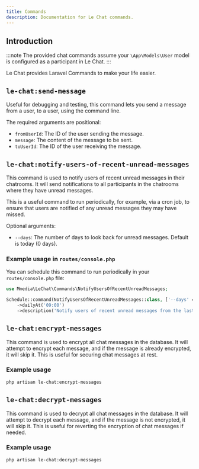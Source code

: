```yaml
---
title: Commands
description: Documentation for Le Chat commands.
---
```


## Introduction
:::note
The provided chat commands assume your `\App\Models\User` model is configured as a participant in Le Chat.
:::

Le Chat provides Laravel Commands to make your life easier.

## `le-chat:send-message`
Useful for debugging and testing, this command lets you send a message from a user, to a user, using the command line.

The required arguments are positional:
- `fromUserId`: The ID of the user sending the message.
- `message`: The content of the message to be sent.
- `toUserId`: The ID of the user receiving the message.

## `le-chat:notify-users-of-recent-unread-messages`
This command is used to notify users of recent unread messages in their chatrooms. It will send notifications to all participants in the chatrooms where they have unread messages.

This is a useful command to run periodically, for example, via a cron job, to ensure that users are notified of any unread messages they may have missed.

Optional arguments:
- `--days`: The number of days to look back for unread messages. Default is today (0 days).

### Example usage in `routes/console.php`
You can schedule this command to run periodically in your `routes/console.php` file:
```php
use Mmedia\LeChat\Commands\NotifyUsersOfRecentUnreadMessages;

Schedule::command(NotifyUsersOfRecentUnreadMessages::class, ['--days' => 1])
    ->dailyAt('09:00')
    ->description('Notify users of recent unread messages from the last day');
```

## `le-chat:encrypt-messages`
This command is used to encrypt all chat messages in the database. It will attempt to encrypt each message, and if the message is already encrypted, it will skip it.
This is useful for securing chat messages at rest.
### Example usage
```bash
php artisan le-chat:encrypt-messages
```

## `le-chat:decrypt-messages`
This command is used to decrypt all chat messages in the database. It will attempt to decrypt each message, and if the message is not encrypted, it will skip it.
This is useful for reverting the encryption of chat messages if needed.
### Example usage
```bash
php artisan le-chat:decrypt-messages
```